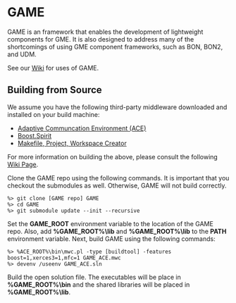 GAME
====

GAME is an framework that enables the development of lightweight components
for GME. It is also designed to address many of the shortcomings of using 
GME component frameworks, such as BON, BON2, and UDM.

See our [Wiki](https://github.iu.edu/SEDS/GAME/wiki) for uses of GAME.

Building from Source
---------------------

We assume you have the following third-party middleware downloaded
and installed on your build machine:

 * [Adaptive Communcation Environment (ACE)](http://www.dre.vanderbilt.edu/ACE)
 * [Boost.Spirit](http://boost-spirit.com/home/)
 * [Makefile, Project, Workspace Creator](http://www.ociweb.com/products/mpc)

For more information on building the above, please consult the following 
[Wiki Page](https://github.iu.edu/SEDS/GAME/wiki/Building-Required-Middleware).

Clone the GAME repo using the following commands. It is important that you checkout
the submodules as well. Otherwise, GAME will not build correctly.

    %> git clone [GAME repo] GAME
    %> cd GAME
    %> git submodule update --init --recursive

Set the **GAME_ROOT** environment variable to the location of the GAME 
repo. Also, add **%GAME_ROOT%\lib** and  **%GAME_ROOT%\lib** to the **PATH**
environment variable. Next, build GAME using the following commands:

    %> %ACE_ROOT%\bin\mwc.pl -type [buildtool] -features boost=1,xerces3=1,mfc=1 GAME_ACE.mwc 
    %> devenv /useenv GAME_ACE.sln
    
Build the open solution file. The executables will be place in 
**%GAME_ROOT%\bin** and the shared libraries will be placed in 
**%GAME_ROOT%\lib**.
